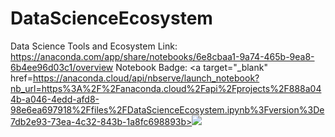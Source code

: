 # DataScienceEcosystem
Data Science Tools and Ecosystem
Link:
https://anaconda.com/app/share/notebooks/6e8cbaa1-9a74-465b-9ea8-6b4ee96d03c1/overview
Notebook Badge:
<a target="_blank" href=https://anaconda.cloud/api/nbserve/launch_notebook?nb_url=https%3A%2F%2Fanaconda.cloud%2Fapi%2Fprojects%2F888a044b-a046-4edd-afd8-98e6ea697918%2Ffiles%2FDataScienceEcosystem.ipynb%3Fversion%3De7db2e93-73ea-4c32-843b-1a8fc698893b><img src="https://static.anaconda.cloud/content/a22d04e8445b700f28937ab3231b8cded505d0395c63b7a269696722196d5415"/></a>
